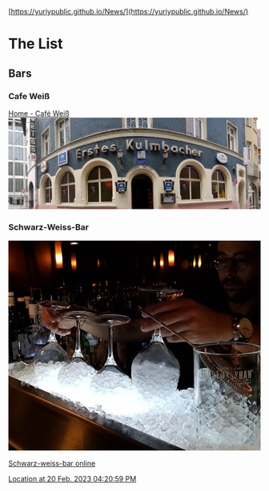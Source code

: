 [https://yuriypublic.github.io/News/](https://yuriypublic.github.io/News/)

# The List

## Bars

### Cafe Weiß
[Home - Café Weiß](https://www.cafe-weiss.de/home/)
![](img.jpg)
  
 ### Schwarz-Weiss-Bar
 ![](media.jpg)
 
 [Schwarz-weiss-bar online](https://www.schwarz-weiss-bar.de/de)
 
 [Location at 20 Feb. 2023 04:20:59 PM](https://maps.google.com/maps?q=48.8099676,9.1718681)
  
